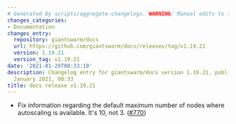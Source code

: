 ```yaml
---
# Generated by scripts/aggregate-changelogs. WARNING: Manual edits to this files will be overwritten.
changes_categories:
- Documentation
changes_entry:
  repository: giantswarm/docs
  url: https://github.com/giantswarm/docs/releases/tag/v1.19.21
  version: 1.19.21
  version_tag: v1.19.21
date: '2021-01-29T08:33:10'
description: Changelog entry for giantswarm/docs version 1.19.21, published on 29
  January 2021, 08:33
title: docs release v1.19.21
---
```


 - Fix information regarding the default maximum number of nodes where autoscaling is available. It's 10,  not 3. ([#770](https://github.com/giantswarm/docs/pull/770))

